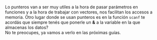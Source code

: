 Lo punteros van a ser muy utiles a la hora de pasar parámetros en funciones y a la hora de trabajar con vectores, nos facilitan los accesos a memoria. Otro lugar donde se usan punteros es en la función `scanf` te acordás que siempre tenés que ponerle un **&** a la variable en la que almacenas los datos? <br>
No te preocupes, ya vamos a verlo en las próximas guías.